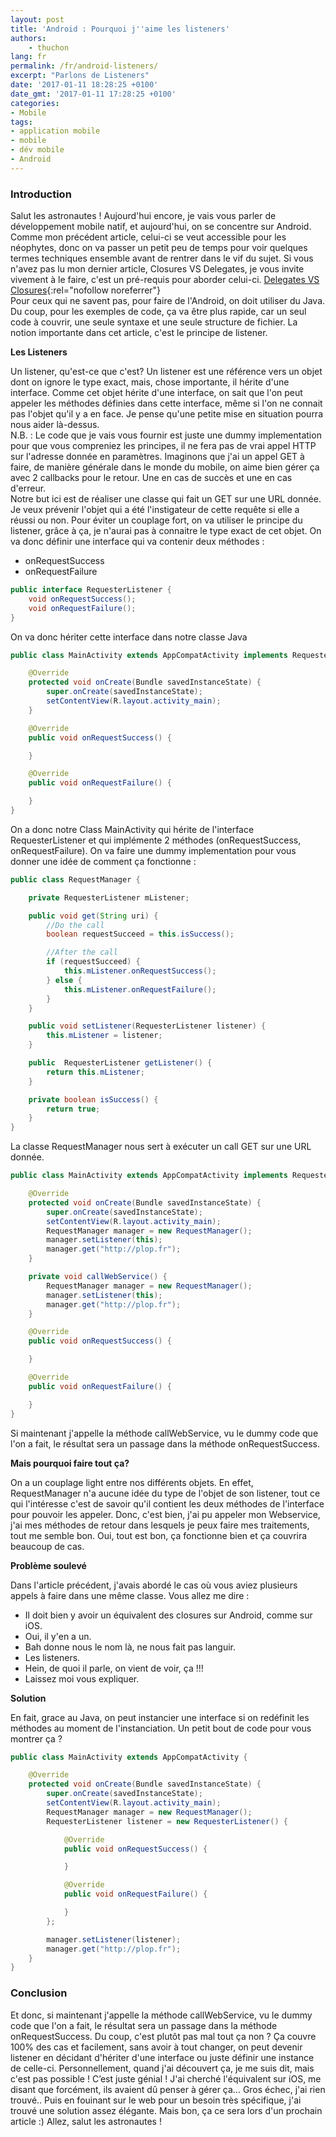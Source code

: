 ```yaml
---
layout: post
title: 'Android : Pourquoi j''aime les listeners'
authors:
    - thuchon
lang: fr
permalink: /fr/android-listeners/
excerpt: "Parlons de Listeners"
date: '2017-01-11 18:28:25 +0100'
date_gmt: '2017-01-11 17:28:25 +0100'
categories:
- Mobile
tags:
- application mobile
- mobile
- dév mobile
- Android
---
```

### Introduction

Salut les astronautes ! Aujourd'hui encore, je vais vous parler de développement mobile natif, et aujourd'hui, on se concentre sur Android. Comme mon précédent article, celui-ci se veut accessible pour les néophytes, donc on va passer un petit peu de temps pour voir quelques termes techniques ensemble avant de rentrer dans le vif du sujet. Si vous n'avez pas lu mon dernier article, Closures VS Delegates, je vous invite vivement à le faire, c'est un pré-requis pour aborder celui-ci. [Delegates VS Closures](https://blog.eleven-labs.com/fr/delegates-closures/){:rel="nofollow noreferrer"}<br />
Pour ceux qui ne savent pas, pour faire de l'Android, on doit utiliser du Java. Du coup, pour les exemples de code, ça va être plus rapide, car un seul code à couvrir, une seule syntaxe et une seule structure de fichier. La notion importante dans cet article, c'est le principe de listener.

**Les Listeners**

Un listener, qu'est-ce que c'est? Un listener est une référence vers un objet dont on ignore le type exact, mais, chose importante, il hérite d'une interface. Comme cet objet hérite d'une interface, on sait que l'on peut appeler les méthodes définies dans cette interface, même si l'on ne connait pas l'objet qu'il y a en face. Je pense qu'une petite mise en situation pourra nous aider là-dessus.<br />
N.B. : Le code que je vais vous fournir est juste une dummy implementation pour que vous compreniez les principes, il ne fera pas de vrai appel HTTP sur l'adresse donnée en paramètres. Imaginons que j'ai un appel GET à faire, de manière générale dans le monde du mobile, on aime bien gérer ça avec 2 callbacks pour le retour. Une en cas de succès et une en cas d'erreur.<br />
Notre but ici est de réaliser une classe qui fait un GET sur une URL donnée. Je veux prévenir l'objet qui a été l'instigateur de cette requête si elle a réussi ou non. Pour éviter un couplage fort, on va utiliser le principe du listener, grâce à ça, je n'aurai pas à connaitre le type exact de cet objet. On va donc définir une interface qui va contenir deux méthodes :
- onRequestSuccess
- onRequestFailure

```Java
public interface RequesterListener {
    void onRequestSuccess();
    void onRequestFailure();
}
```

On va donc hériter cette interface dans notre classe Java

```Java
public class MainActivity extends AppCompatActivity implements RequesterListener {

    @Override
    protected void onCreate(Bundle savedInstanceState) {
        super.onCreate(savedInstanceState);
        setContentView(R.layout.activity_main);
    }

    @Override
    public void onRequestSuccess() {

    }

    @Override
    public void onRequestFailure() {

    }
}
```

On a donc notre Class MainActivity qui hérite de l'interface RequesterListener et qui implémente 2 méthodes (onRequestSuccess, onRequestFailure). On va faire une dummy implementation pour vous donner une idée de comment ça fonctionne :

```Java
public class RequestManager {

    private RequesterListener mListener;

    public void get(String uri) {
        //Do the call
        boolean requestSucceed = this.isSuccess();

        //After the call
        if (requestSucceed) {
            this.mListener.onRequestSuccess();
        } else {
            this.mListener.onRequestFailure();
        }
    }

    public void setListener(RequesterListener listener) {
        this.mListener = listener;
    }

    public  RequesterListener getListener() {
        return this.mListener;
    }

    private boolean isSuccess() {
        return true;
    }
}
```

La classe RequestManager nous sert à exécuter un call GET sur une URL donnée.

```Java
public class MainActivity extends AppCompatActivity implements RequesterListener {

    @Override
    protected void onCreate(Bundle savedInstanceState) {
        super.onCreate(savedInstanceState);
        setContentView(R.layout.activity_main);
        RequestManager manager = new RequestManager();
        manager.setListener(this);
        manager.get("http://plop.fr");
    }

    private void callWebService() {
        RequestManager manager = new RequestManager();
        manager.setListener(this);
        manager.get("http://plop.fr");
    }

    @Override
    public void onRequestSuccess() {

    }

    @Override
    public void onRequestFailure() {

    }
}
```

Si maintenant j'appelle la méthode callWebService, vu le dummy code que l'on a fait, le résultat sera un passage dans la méthode onRequestSuccess.

**Mais pourquoi faire tout ça?**

On a un couplage light entre nos différents objets. En effet, RequestManager n'a aucune idée du type de l'objet de son listener, tout ce qui l'intéresse c'est de savoir qu'il contient les deux méthodes de l'interface pour pouvoir les appeler. Donc, c'est bien, j'ai pu appeler mon Webservice, j'ai mes méthodes de retour dans lesquels je peux faire mes traitements, tout me semble bon. Oui, tout est bon, ça fonctionne bien et ça couvrira beaucoup de cas.

**Problème soulevé**

Dans l'article précédent, j'avais abordé le cas où vous aviez plusieurs appels à faire dans une même classe. Vous allez me dire :
- Il doit bien y avoir un équivalent des closures sur Android, comme sur iOS.
- Oui, il y'en a un.
- Bah donne nous le nom là, ne nous fait pas languir.
- Les listeners.
- Hein, de quoi il parle, on vient de voir, ça !!!
- Laissez moi vous expliquer.

**Solution**

En fait, grace au Java, on peut instancier une interface si on redéfinit les méthodes au moment de l'instanciation. Un petit bout de code pour vous montrer ça ?

```Java
public class MainActivity extends AppCompatActivity {

    @Override
    protected void onCreate(Bundle savedInstanceState) {
        super.onCreate(savedInstanceState);
        setContentView(R.layout.activity_main);
        RequestManager manager = new RequestManager();
        RequesterListener listener = new RequesterListener() {

            @Override
            public void onRequestSuccess() {

            }

            @Override
            public void onRequestFailure() {

            }
        };

        manager.setListener(listener);
        manager.get("http://plop.fr");
    }
}
```
### Conclusion

Et donc, si maintenant j'appelle la méthode callWebService, vu le dummy code que l'on a fait, le résultat sera un passage dans la méthode onRequestSuccess. Du coup, c'est plutôt pas mal tout ça non ? Ça couvre 100% des cas et facilement, sans avoir à tout changer, on peut devenir listener en décidant d'hériter d'une interface ou juste définir une instance de celle-ci. Personnellement, quand j'ai découvert ça, je me suis dit, mais c'est pas possible ! C’est juste génial ! J'ai cherché l'équivalent sur iOS, me disant que forcément, ils avaient dû penser à gérer ça... Gros échec, j'ai rien trouvé.. Puis en fouinant sur le web pour un besoin très spécifique, j'ai trouvé une solution assez élégante. Mais bon, ça ce sera lors d'un prochain article :) Allez, salut les astronautes !
